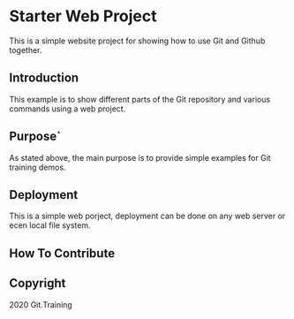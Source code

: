 # Starter Web Project

This is a simple website project for showing how to use Git and Github together.

## Introduction

This example is to show different parts of the Git repository and various commands using a web project.

## Purpose`

As stated above, the main purpose is to provide simple examples for Git training demos.

## Deployment

This is a simple web porject, deployment can be done on any web server or ecen local file system.
 
## How To Contribute

## Copyright

2020 Git.Training
